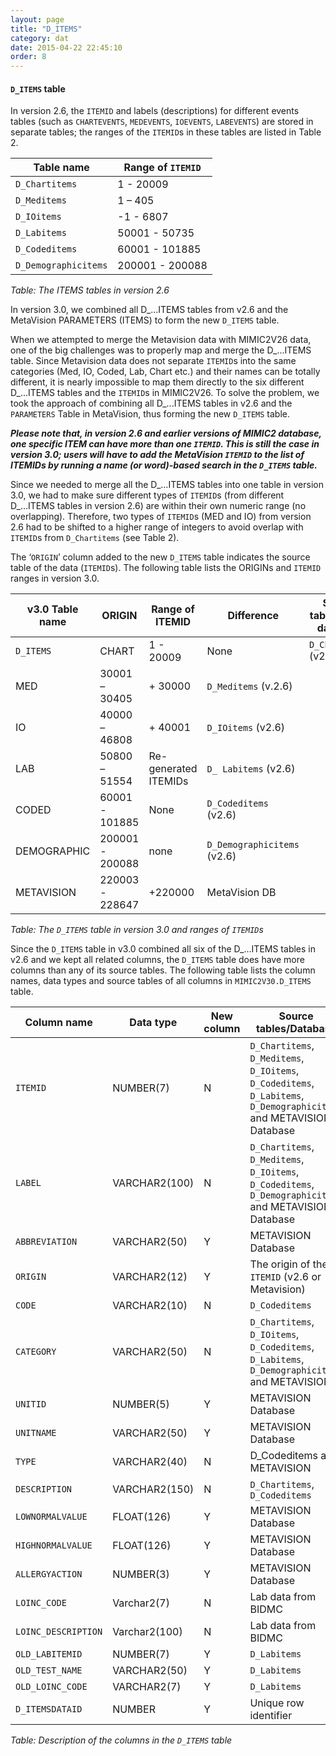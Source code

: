 ```yaml
---
layout: page
title: "D_ITEMS"
category: dat
date: 2015-04-22 22:45:10
order: 8
---
```


#### ```D_ITEMS``` table

In version 2.6, the ```ITEMID``` and labels (descriptions) for different
events tables (such as ```CHARTEVENTS```, ```MEDEVENTS```, ```IOEVENTS```, ```LABEVENTS```) are stored in separate tables; the ranges of the ```ITEMID```s in these tables are listed in Table 2.

Table name | Range of ```ITEMID```
--- | ---
```D_Chartitems``` | 1 - 20009
```D_Meditems``` | 1 – 405
```D_IOitems``` | -1 - 6807
```D_Labitems``` | 50001 - 50735
```D_Codeditems``` | 60001 - 101885
```D_Demographicitems``` | 200001 - 200088

*Table: The ITEMS tables in version 2.6*

In version 3.0, we combined all D\_...ITEMS tables from v2.6 and the
MetaVision PARAMETERS (ITEMS) to form the new ```D_ITEMS``` table.

When we attempted to merge the Metavision data with MIMIC2V26 data, one
of the big challenges was to properly map and merge the D\_...ITEMS
table. Since Metavision data does not separate ```ITEMID```s into the same
categories (Med, IO, Coded, Lab, Chart etc.) and their names can be
totally different, it is nearly impossible to map them directly to the
six different D\_...ITEMS tables and the ```ITEMID```s in MIMIC2V26. To solve
the problem, we took the approach of combining all D\_...ITEMS tables in
v2.6 and the ```PARAMETERS``` Table in MetaVision, thus forming the new
```D_ITEMS``` table.

***Please note that, in version 2.6 and earlier versions of MIMIC2
database, one specific ITEM can have more than one ```ITEMID```. This is still
the case in version 3.0; users will have to add the MetaVision ```ITEMID``` to
the list of ITEMIDs by running a name (or word)-based search in the
```D_ITEMS``` table.***

Since we needed to merge all the D\_...ITEMS tables into one table in
version 3.0, we had to make sure different types of ```ITEMID```s (from
different D\_...ITEMS tables in version 2.6) are within their own
numeric range (no overlapping). Therefore, two types of ```ITEMID```s (MED and
IO) from version 2.6 had to be shifted to a higher range of integers to
avoid overlap with ```ITEMID```s from ```D_Chartitems``` (see Table 2).

The ‘```ORIGIN```’ column added to the new ```D_ITEMS``` table indicates the source table of the data (```ITEMID```s). The following table lists the ORIGINs and ```ITEMID``` ranges in version 3.0.

v3.0 Table name | ORIGIN | Range of ITEMID | Difference | Source table in v2.6 database
--- | --- | --- | --- | ---
```D_ITEMS``` | CHART | 1 - 20009 | None | ```D_Chartitems``` (v2.6)
 | MED | 30001 – 30405 | + 30000 | ```D_Meditems``` (v.2.6)
 | IO | 40000 – 46808 | + 40001 | ```D_IOitems``` (v2.6)
 | LAB | 50800 – 51554 | Re-generated ITEMIDs | ```D_ Labitems``` (v2.6)
 | CODED | 60001 - 101885 | None | ```D_Codeditems``` (v2.6)
 | DEMOGRAPHIC | 200001 - 200088 | none | ```D_Demographicitems``` (v2.6)
 | METAVISION | 220003 - 228647 | +220000 | MetaVision DB

*Table: The ```D_ITEMS``` table in version 3.0 and ranges of ```ITEMID```s*

Since the ```D_ITEMS``` table in v3.0 combined all six of the D\_...ITEMS
tables in v2.6 and we kept all related columns, the ```D_ITEMS``` table does
have more columns than any of its source tables. The following table
lists the column names, data types and source tables of all columns in
```MIMIC2V30.D_ITEMS``` table.

Column name | Data type | New column | Source tables/Database 
--- | --- | --- | ---
```ITEMID``` | NUMBER(7) | N | ```D_Chartitems```, ```D_Meditems```, ```D_IOitems```, ```D_Codeditems```, ```D_Labitems```, ```D_Demographicitems``` and METAVISION Database
```LABEL``` | VARCHAR2(100) | N | ```D_Chartitems```, ```D_Meditems```, ```D_IOitems```, ```D_Codeditems```, ```D_Demographicitems``` and METAVISION Database
```ABBREVIATION``` | VARCHAR2(50) | Y | METAVISION Database
```ORIGIN``` | VARCHAR2(12) | Y | The origin of the ```ITEMID``` (v2.6 or Metavision)
```CODE``` | VARCHAR2(10) | N | ```D_Codeditems```
```CATEGORY``` | VARCHAR2(50) | N | ```D_Chartitems```, ```D_IOitems```, ```D_Codeditems```, ```D_Labitems```, ```D_Demographicitems``` and METAVISION
```UNITID``` | NUMBER(5) | Y | METAVISION Database
```UNITNAME``` | VARCHAR2(50) | Y | METAVISION Database
```TYPE``` | VARCHAR2(40) | N | D\_Codeditems and METAVISION
```DESCRIPTION``` | VARCHAR2(150) | N | ```D_Chartitems```, ```D_Codeditems```
```LOWNORMALVALUE``` | FLOAT(126) | Y | METAVISION Database
```HIGHNORMALVALUE``` | FLOAT(126) | Y | METAVISION Database
```ALLERGYACTION``` | NUMBER(3) | Y | METAVISION Database
```LOINC_CODE``` | Varchar2(7) | N | Lab data from BIDMC
```LOINC_DESCRIPTION``` | Varchar2(100) | N | Lab data from BIDMC
```OLD_LABITEMID``` | NUMBER(7) | Y | ```D_Labitems```
```OLD_TEST_NAME``` | VARCHAR2(50) | Y | ```D_Labitems```
```OLD_LOINC_CODE``` | VARCHAR2(7) | Y | ```D_Labitems```
```D_ITEMSDATAID``` | NUMBER | Y | Unique row identifier

*Table: Description of the columns in the ```D_ITEMS``` table*

